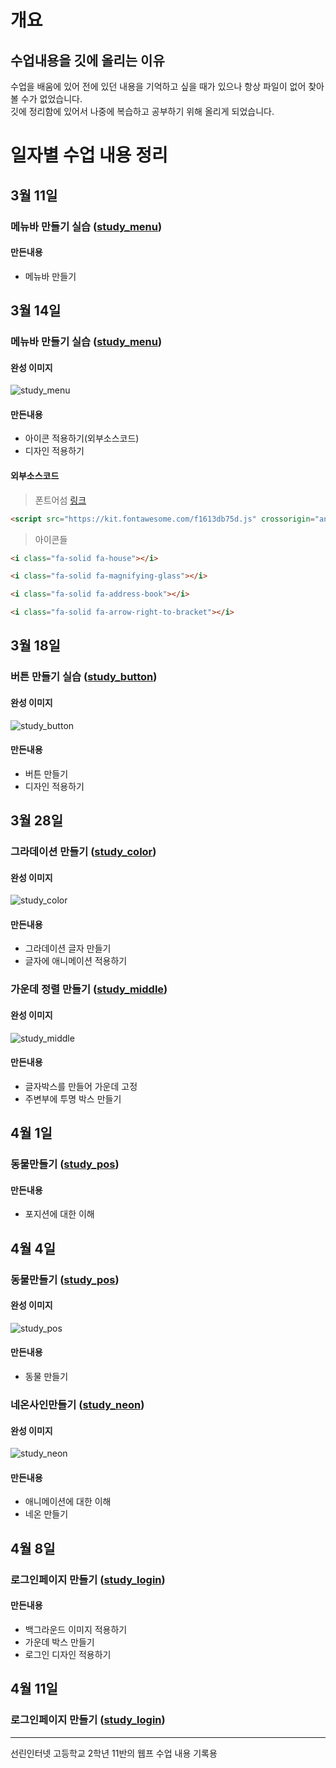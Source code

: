 # 개요

## 수업내용을 깃에 올리는 이유

수업을 배움에 있어 전에 있던 내용을 기억하고 싶을 때가 있으나 항상 파일이 없어 찾아 볼 수가 없었습니다. </br>
깃에 정리함에 있어서 나중에 복습하고 공부하기 위해 올리게 되었습니다.

# 일자별 수업 내용 정리

## 3월 11일
### 메뉴바 만들기 실습 ([study_menu](https://github.com/nokcha09/school_web/tree/main/study_menu))

#### 만든내용
- 메뉴바 만들기

## 3월 14일
### 메뉴바 만들기 실습 ([study_menu](https://github.com/nokcha09/school_web/tree/main/study_menu))

#### 완성 이미지
<img src="/study_menu/study_menu.png" alt="study_menu">

#### 만든내용
- 아이콘 적용하기(외부소스코드)
- 디자인 적용하기

#### 외부소스코드
> 폰트어섬 [링크](https://fontawesome.com/)
```html
<script src="https://kit.fontawesome.com/f1613db75d.js" crossorigin="anonymous"></script>
```

> 아이콘들
```html
<i class="fa-solid fa-house"></i>
```
```html
<i class="fa-solid fa-magnifying-glass"></i>
```
```html
<i class="fa-solid fa-address-book"></i>
```
```html
<i class="fa-solid fa-arrow-right-to-bracket"></i>
```

## 3월 18일
### 버튼 만들기 실습 ([study_button](https://github.com/nokcha09/school_web/tree/main/study_button))

#### 완성 이미지
<img src="/study_button/study_button.png" alt="study_button">

#### 만든내용
- 버튼 만들기
- 디자인 적용하기

## 3월 28일
### 그라데이션 만들기 ([study_color](https://github.com/nokcha09/school_web/tree/main/study_color))

#### 완성 이미지
<img src="/study_color/study_color.png" alt="study_color">

#### 만든내용
- 그라데이션 글자 만들기
- 글자에 애니메이션 적용하기

### 가운데 정렬 만들기 ([study_middle](https://github.com/nokcha09/school_web/tree/main/study_middle))

#### 완성 이미지
<img src="/study_middle/study_middle.png" alt="study_middle">

#### 만든내용
- 글자박스를 만들어 가운데 고정
- 주변부에 투명 박스 만들기

## 4월 1일
### 동물만들기 ([study_pos](https://github.com/nokcha09/school_web/tree/main/study_pos))

#### 만든내용
- 포지션에 대한 이해

## 4월 4일
### 동물만들기 ([study_pos](https://github.com/nokcha09/school_web/tree/main/study_pos))

#### 완성 이미지
<img src="/study_pos/study_pos.png" alt="study_pos">

#### 만든내용
- 동물 만들기

### 네온사인만들기 ([study_neon](https://github.com/nokcha09/school_web/tree/main/study_neon))

#### 완성 이미지
<img src="/study_neon/study_neon.png" alt="study_neon">

#### 만든내용
- 애니메이션에 대한 이해
- 네온 만들기

## 4월 8일
### 로그인페이지 만들기 ([study_login](https://github.com/nokcha09/school_web/tree/main/study_login))

#### 만든내용
- 백그라운드 이미지 적용하기
- 가운데 박스 만들기
- 로그인 디자인 적용하기

## 4월 11일
### 로그인페이지 만들기 ([study_login](https://github.com/nokcha09/school_web/tree/main/study_login))

- - -
선린인터넷 고등학교 2학년 11반의 웹프 수업 내용 기록용
